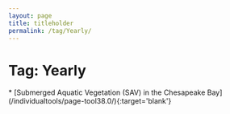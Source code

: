 ```yaml
---
layout: page
title: titleholder
permalink: /tag/Yearly/
---
```

<h1>Tag: Yearly</h1>
* [Submerged Aquatic Vegetation (SAV) in the Chesapeake Bay](/individualtools/page-tool38.0/){:target='blank'}
